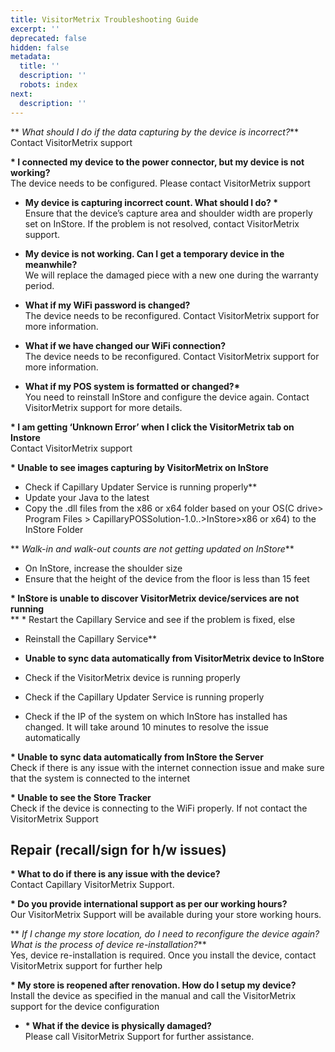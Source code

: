 ```yaml
---
title: VisitorMetrix Troubleshooting Guide
excerpt: ''
deprecated: false
hidden: false
metadata:
  title: ''
  description: ''
  robots: index
next:
  description: ''
---
```

** *What should I do if the data capturing by the device is incorrect?***\
Contact VisitorMetrix support

**\* I connected my device to the power connector, but my device is not working?**\
The device needs to be configured. Please contact VisitorMetrix support

* **My device is capturing incorrect count. What should I do?  \***\
  Ensure that the device’s capture area and shoulder width are properly set on InStore. If the problem is not resolved, contact VisitorMetrix support.

* **My device is not working. Can I get a temporary device in the meanwhile?**\
  We will replace the damaged piece with a new one during the warranty period.

* **What if my WiFi password is changed?**\
  The device needs to be reconfigured. Contact VisitorMetrix support for more information. 

* **What if we have changed our WiFi connection?**\
  The device needs to be reconfigured. Contact VisitorMetrix support for more information. 

* **What if my POS system is formatted or changed?\***\
  You need to reinstall InStore and configure the device again. Contact VisitorMetrix support for more details.

**\* I am getting ‘Unknown Error’ when I click the VisitorMetrix tab on Instore**\
 Contact VisitorMetrix support

**\* Unable to see images capturing by VisitorMetrix on InStore**

* Check if Capillary Updater Service is running properly\*\*
* Update your Java to the latest
* Copy the .dll files from the x86 or x64 folder based on your OS(C drive> Program Files > CapillaryPOSSolution-1.0..>InStore>x86 or x64) to the InStore Folder

** *Walk-in and walk-out counts are not getting updated on InStore***

* On InStore, increase the shoulder size
* Ensure that the height of the device from the floor is less than 15 feet

**\* InStore is unable to discover VisitorMetrix device/services are not running**\
\*\*  \* Restart the Capillary Service and see if the problem is fixed, else 

* Reinstall the Capillary Service\*\*

* **Unable to sync data automatically from VisitorMetrix device to InStore**

* Check if the VisitorMetrix device is running properly

* Check if the Capillary Updater Service is running properly

* Check if the IP of the system on which InStore has installed has changed. It will take around 10 minutes to resolve the issue automatically

**\* Unable to sync data automatically from InStore the Server**\
Check if there is any issue with the internet connection issue and make sure that the system is connected to the internet

**\* Unable to see the Store Tracker**\
Check if the device is connecting to the WiFi properly. If not contact the VisitorMetrix Support

## Repair (recall/sign for h/w issues)

**\* What to do if there is any issue with the device?**\
Contact Capillary VisitorMetrix Support.

**\* Do you provide international support as per our working hours?**\
Our VisitorMetrix Support will be available during your store working hours.

** *If I change my store location, do I need to reconfigure the device again? What is the process of device re-installation?***\
  Yes, device re-installation is required. Once you install the device, contact VisitorMetrix support for further help

**\* My store is reopened after renovation. How do I setup my device?**\
 Install the device as specified in the manual and call the VisitorMetrix support for the device configuration

* **\* What if the device is physically damaged?**\
  Please call VisitorMetrix Support for further assistance.
